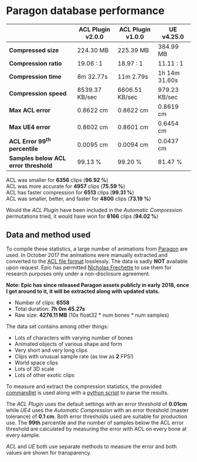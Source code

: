 # Paragon database performance

|                   | ACL Plugin v2.0.0 | ACL Plugin v1.0.0 | UE v4.25.0 |
| -------               | --------      | -------               | -------               |
| **Compressed size**   | 224.30 MB | 225.39 MB | 384.99 MB |
| **Compression ratio** | 19.06 : 1 | 18.97 : 1 | 11.11 : 1 |
| **Compression time**  | 8m 32.77s | 11m 2.79s | 1h 14m 31.60s |
| **Compression speed** | 8539.37 KB/sec | 6606.51 KB/sec | 979.23 KB/sec |
| **Max ACL error**     | 0.8622 cm | 0.8622 cm | 0.8619 cm |
| **Max UE4 error**     | 0.8602 cm | 0.8601 cm | 0.6454 cm |
| **ACL Error 99<sup>th</sup> percentile** | 0.0095 cm | 0.0094 cm | 0.0437 cm |
| **Samples below ACL error threshold** | 99.13 % | 99.20 % | 81.47 % |

ACL was smaller for **6356** clips (**96.92 %**)  
ACL was more accurate for **4957** clips (**75.59 %**)  
ACL has faster compression for **6513** clips (**99.31 %**)  
ACL was smaller, better, and faster for **4800** clips (**73.19 %**)  

Would the *ACL Plugin* have been included in the *Automatic Compression* permutations tried, it would have won for **6166** clips (**94.02 %**)

## Data and method used

To compile these statistics, a large number of animations from [Paragon](https://www.epicgames.com/paragon) are used.
In October 2017 the animations were manually extracted and converted to the [ACL file format](https://github.com/nfrechette/acl/blob/develop/docs/the_acl_file_format.md) losslessly. The data is sadly **NOT** available upon request.
Epic has permitted [Nicholas Frechette](https://github.com/nfrechette) to use them for research purposes only under a non-disclosure agreement.

**Note: Epic has since released Paragon assets publicly in early 2018, once I get around to it, it will be extracted along with updated stats.**

*  Number of clips: **6558**
*  Total duration: **7h 0m 45.27s**
*  Raw size: **4276.11 MB** (10x float32 * num bones * num samples)

The data set contains among other things:

*  Lots of characters with varying number of bones
*  Animated objects of various shape and form
*  Very short and very long clips
*  Clips with unusual sample rate (as low as **2** FPS!)
*  World space clips
*  Lots of 3D scale
*  Lots of other exotic clips

To measure and extract the compression statistics, the provided [commandlet](../ACLPlugin/Source/ACLPluginEditor/Classes/ACLStatsDumpCommandlet.h) is used along with a [python script](../ACLPlugin/Extras/stat_parser.py) to parse the results.

The *ACL Plugin* uses the default settings with an error threshold of **0.01cm** while *UE4* uses the *Automatic Compression* with an error threshold (master tolerance) of **0.1 cm**. Both error thresholds used are suitable for production use. The **99th** percentile and the number of samples below the ACL error threshold are calculated by measuring the error with ACL on every bone at every sample.

*ACL* and *UE* both use separate methods to measure the error and both values are shown for transparency.
